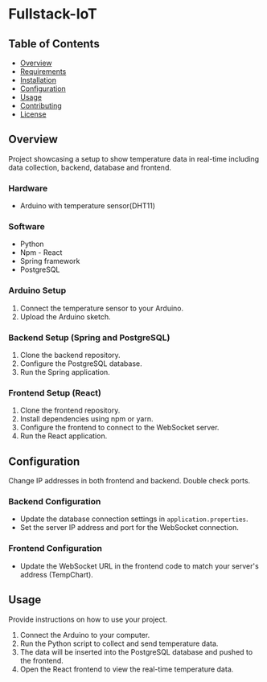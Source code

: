 # Fullstack-IoT

## Table of Contents

- [Overview](#overview)
- [Requirements](#requirements)
- [Installation](#installation)
- [Configuration](#configuration)
- [Usage](#usage)
- [Contributing](#contributing)
- [License](#license)

## Overview

Project showcasing a setup to show temperature data in real-time including data collection, backend, database and frontend.

### Hardware

- Arduino with temperature sensor(DHT11)

### Software

- Python
- Npm - React
- Spring framework
- PostgreSQL

### Arduino Setup

1. Connect the temperature sensor to your Arduino.
2. Upload the Arduino sketch.

### Backend Setup (Spring and PostgreSQL)

1. Clone the backend repository.
2. Configure the PostgreSQL database.
3. Run the Spring application.

### Frontend Setup (React)

1. Clone the frontend repository.
2. Install dependencies using npm or yarn.
3. Configure the frontend to connect to the WebSocket server.
4. Run the React application.

## Configuration

Change IP addresses in both frontend and backend. Double check ports.

### Backend Configuration

- Update the database connection settings in `application.properties`.
- Set the server IP address and port for the WebSocket connection.

### Frontend Configuration

- Update the WebSocket URL in the frontend code to match your server's address (TempChart).

## Usage

Provide instructions on how to use your project.

1. Connect the Arduino to your computer.
2. Run the Python script to collect and send temperature data.
3. The data will be inserted into the PostgreSQL database and pushed to the frontend.
4. Open the React frontend to view the real-time temperature data.
